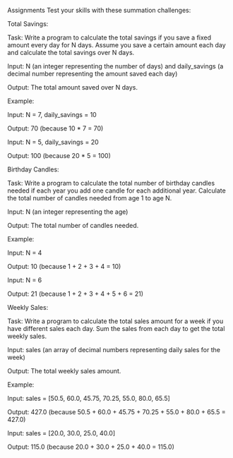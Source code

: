 Assignments
Test your skills with these summation challenges:

Total Savings:

Task: Write a program to calculate the total savings if you save a fixed amount every day for N days. Assume you save a certain amount each day and calculate the total savings over N days.

Input: N (an integer representing the number of days) and daily_savings (a decimal number representing the amount saved each day)

Output: The total amount saved over N days.

Example:

Input: N = 7, daily_savings = 10

Output: 70 (because 10 * 7 = 70)

Input: N = 5, daily_savings = 20

Output: 100 (because 20 * 5 = 100)

Birthday Candles:

Task: Write a program to calculate the total number of birthday candles needed if each year you add one candle for each additional year. Calculate the total number of candles needed from age 1 to age N.

Input: N (an integer representing the age)

Output: The total number of candles needed.

Example:

Input: N = 4

Output: 10 (because 1 + 2 + 3 + 4 = 10)

Input: N = 6

Output: 21 (because 1 + 2 + 3 + 4 + 5 + 6 = 21)

Weekly Sales:

Task: Write a program to calculate the total sales amount for a week if you have different sales each day. Sum the sales from each day to get the total weekly sales.

Input: sales (an array of decimal numbers representing daily sales for the week)

Output: The total weekly sales amount.

Example:

Input: sales = [50.5, 60.0, 45.75, 70.25, 55.0, 80.0, 65.5]

Output: 427.0 (because 50.5 + 60.0 + 45.75 + 70.25 + 55.0 + 80.0 + 65.5 = 427.0)

Input: sales = [20.0, 30.0, 25.0, 40.0]

Output: 115.0 (because 20.0 + 30.0 + 25.0 + 40.0 = 115.0)